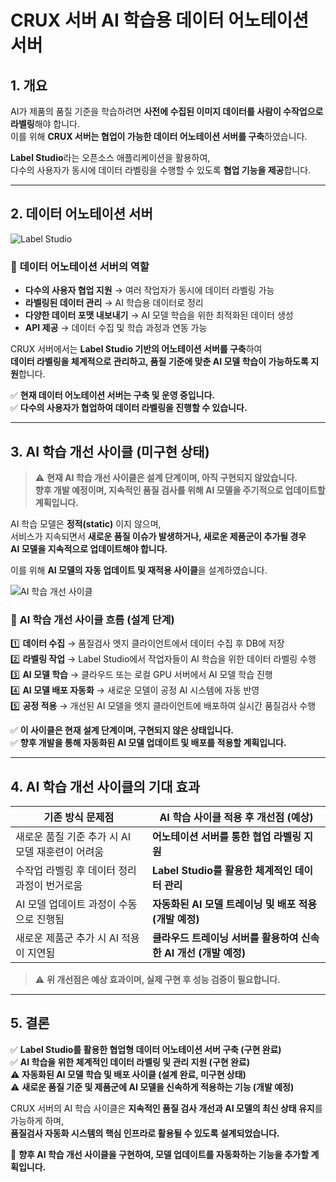 # CRUX 서버 AI 학습용 데이터 어노테이션 서버

## 1. 개요  

AI가 제품의 품질 기준을 학습하려면 **사전에 수집된 이미지 데이터를 사람이 수작업으로 라벨링**해야 합니다.  
이를 위해 **CRUX 서버는 협업이 가능한 데이터 어노테이션 서버를 구축**하였습니다.  

**Label Studio**라는 오픈소스 애플리케이션을 활용하여,  
다수의 사용자가 동시에 데이터 라벨링을 수행할 수 있도록 **협업 기능을 제공**합니다.  

---

## 2. 데이터 어노테이션 서버  

![Label Studio](LabelStudio.png)  

### 🔹 **데이터 어노테이션 서버의 역할**
- **다수의 사용자 협업 지원** → 여러 작업자가 동시에 데이터 라벨링 가능  
- **라벨링된 데이터 관리** → AI 학습용 데이터로 정리  
- **다양한 데이터 포맷 내보내기** → AI 모델 학습을 위한 최적화된 데이터 생성  
- **API 제공** → 데이터 수집 및 학습 과정과 연동 가능  

CRUX 서버에서는 **Label Studio 기반의 어노테이션 서버를 구축**하여  
**데이터 라벨링을 체계적으로 관리하고, 품질 기준에 맞춘 AI 모델 학습이 가능하도록 지원**합니다.  

✅ **현재 데이터 어노테이션 서버는 구축 및 운영 중입니다.**  
✅ **다수의 사용자가 협업하여 데이터 라벨링을 진행할 수 있습니다.**  

---

## 3. AI 학습 개선 사이클 (**미구현 상태**)  

> ⚠️ **현재 AI 학습 개선 사이클은 설계 단계이며, 아직 구현되지 않았습니다.**  
> **향후 개발 예정이며, 지속적인 품질 검사를 위해 AI 모델을 주기적으로 업데이트할 계획입니다.**  

AI 학습 모델은 **정적(static)** 이지 않으며,  
서비스가 지속되면서 **새로운 품질 이슈가 발생하거나, 새로운 제품군이 추가될 경우**  
**AI 모델을 지속적으로 업데이트해야 합니다.**  

이를 위해 **AI 모델의 자동 업데이트 및 재적용 사이클**을 설계하였습니다.  

![AI 학습 개선 사이클](LabelCycle.png)  

### 🔹 **AI 학습 개선 사이클 흐름 (설계 단계)**
1️⃣ **데이터 수집** → 품질검사 엣지 클라이언트에서 데이터 수집 후 DB에 저장  
2️⃣ **라벨링 작업** → Label Studio에서 작업자들이 AI 학습을 위한 데이터 라벨링 수행  
3️⃣ **AI 모델 학습** → 클라우드 또는 로컬 GPU 서버에서 AI 모델 학습 진행  
4️⃣ **AI 모델 배포 자동화** → 새로운 모델이 공정 AI 시스템에 자동 반영  
5️⃣ **공정 적용** → 개선된 AI 모델을 엣지 클라이언트에 배포하여 실시간 품질검사 수행  

✅ **이 사이클은 현재 설계 단계이며, 구현되지 않은 상태입니다.**  
✅ **향후 개발을 통해 자동화된 AI 모델 업데이트 및 배포를 적용할 계획입니다.**  

---

## 4. AI 학습 개선 사이클의 기대 효과  

| 기존 방식 문제점 | AI 학습 사이클 적용 후 개선점 (**예상**) |
|------------------|--------------------------------|
| 새로운 품질 기준 추가 시 AI 모델 재훈련이 어려움 | **어노테이션 서버를 통한 협업 라벨링 지원** |
| 수작업 라벨링 후 데이터 정리 과정이 번거로움 | **Label Studio를 활용한 체계적인 데이터 관리** |
| AI 모델 업데이트 과정이 수동으로 진행됨 | **자동화된 AI 모델 트레이닝 및 배포 적용 (개발 예정)** |
| 새로운 제품군 추가 시 AI 적용이 지연됨 | **클라우드 트레이닝 서버를 활용하여 신속한 AI 개선 (개발 예정)** |

> ⚠️ **위 개선점은 예상 효과이며, 실제 구현 후 성능 검증이 필요합니다.**  

---

## 5. 결론  

✅ **Label Studio를 활용한 협업형 데이터 어노테이션 서버 구축 (구현 완료)**  
✅ **AI 학습을 위한 체계적인 데이터 라벨링 및 관리 지원 (구현 완료)**  
⚠️ **자동화된 AI 모델 학습 및 배포 사이클 (설계 완료, 미구현 상태)**  
⚠️ **새로운 품질 기준 및 제품군에 AI 모델을 신속하게 적용하는 기능 (개발 예정)**  

CRUX 서버의 AI 학습 사이클은 **지속적인 품질 검사 개선과 AI 모델의 최신 상태 유지**를 가능하게 하며,  
**품질검사 자동화 시스템의 핵심 인프라로 활용될 수 있도록 설계되었습니다.**  

🚀 **향후 AI 학습 개선 사이클을 구현하여, 모델 업데이트를 자동화하는 기능을 추가할 계획입니다.**
